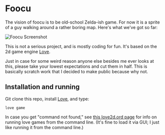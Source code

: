 # Foocu

The vision of foocu is to be old-school Zelda-ish game.
For now it is a sprite of a guy walking around a rather boring map.
Here's what we've got so far:

![Foocu Screenshot](https://raw.github.com/tylerneylon/foocu/master/game/img/screenshot01.png)

This is not a serious project, and is mostly coding for fun.
It's based on the 2d game engine [Love](https://love2d.org/).

Just in case for some weird reason anyone else besides me
ever looks at this, please take your lowest expectations and
cut them in half. This is basically scratch work that I
decided to make public because why not.

## Installation and running

Git clone this repo, install [Love](https://love2d.org/), and type:

    love game

In case you get "command not found," see
[this love2d.ord page](https://www.love2d.org/wiki/Getting_Started#Mac_OSX)
for info on running love games from
the command line. (It's fine to load it via GUI; I just like running it
from the command line.)
